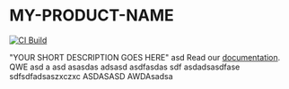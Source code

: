 # MY-PRODUCT-NAME

[![CI Build](https://github.com/axonivy-market/REPO-NAME/actions/workflows/ci.yml/badge.svg)](https://github.com/axonivy-market/REPO-NAME/actions/workflows/ci.yml)

"YOUR SHORT DESCRIPTION GOES HERE"
asd
Read our [documentation](MY-PRODUCT-NAME-product/README.md).
QWE
asd
a
asd
asasdas
adsasd
asdfasdas
sdf
asdadsasdfase
sdfsdfadsaszxczxc
ASDASASD
AWDAsadsa

